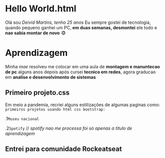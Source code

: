 <!DOCTYPE html>
<html>

<head>
  <meta charset="utf-8">
  <meta name="viewport" content="width=device-width, initial-scale=1.0">
  <title>Welcome file</title>
  <link rel="stylesheet" href="https://stackedit.io/style.css" />
</head>

<body class="stackedit">
  <div class="stackedit__html"><h1 id="hello-world.html">Hello World.html</h1>
<p>Olá sou <em>Deivid Martins, tenho 25 anos</em> Eu sempre gostei de tecnologia, quando pequeno ganhei um PC, <strong>em duas semanas, desmontei</strong> ele todo e <strong>nao sabia montar de novo :D</strong></p>
<h1 id="aprendizagem">Aprendizagem</h1>
<p>Minha <em>mae</em> resolveu me colocar em uma aula de <strong>montagem e manuntecao de pc</strong> alguns anos depois após cursei <strong>tecnico em redes</strong>, agora graducao em <strong>analise e desenvolvimento de sistemas</strong></p>
<h2 id="primeiro-projeto.css">Primeiro projeto.css</h2>
<p>Em meio a pandemia, recriei alguns estilizações de algumas paginas como: <code>primeiros projetos usando html css bootstrap:</code></p>
<p>.1<code>Museu nacional</code></p>
<p>.2<code>Spotify</code> // <em>spotify nao me processa foi só apenas a titulo de aprendizagem</em></p>
<h2 id="entrei-para-comunidade-rockeatseat">Entrei para comunidade Rockeatseat</h2>
</div>
</body>

</html>
